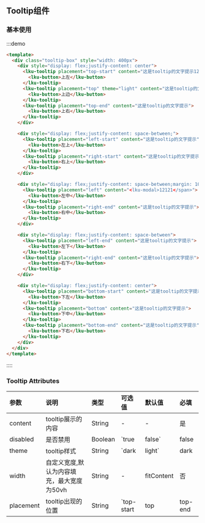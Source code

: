 ## Tooltip组件

### 基本使用
:::demo
```html
<template>
  <div class="tooltip-box" style="width: 400px">
    <div style="display: flex;justify-content: center">
      <lku-tooltip placement="top-start" content="这是tooltip的文字提示12222222222222222222这是tooltip的文字提示12222222222222222222这是tooltip的文字提示12222222222222222222这是tooltip的文字提示12222222222222222222这是tooltip的文字提示12222222222222222222">
        <lku-button>上左</lku-button>
      </lku-tooltip>
      <lku-tooltip placement="top" theme="light" content="这是tooltip的文字提示">
        <lku-button>上边</lku-button>
      </lku-tooltip>
      <lku-tooltip placement="top-end" content="这是tooltip的文字提示">
        <lku-button>上右</lku-button>
      </lku-tooltip>
    </div>

    <div style="display: flex;justify-content: space-between;">
      <lku-tooltip placement="left-start" content="这是tooltip的文字提示">
        <lku-button>左上</lku-button>
      </lku-tooltip>
      <lku-tooltip placement="right-start" content="这是tooltip的文字提示">
        <lku-button>右上</lku-button>
      </lku-tooltip>
    </div>

    <div style="display: flex;justify-content: space-between;margin: 10px 0">
      <lku-tooltip placement="left" content="<lku-modal>12121</span>">
        <lku-button>左中</lku-button>
      </lku-tooltip>
      <lku-tooltip placement="right-end" content="这是tooltip的文字提示">
        <lku-button>右中</lku-button>
      </lku-tooltip>
    </div>

    <div style="display: flex;justify-content: space-between">
      <lku-tooltip placement="left-end" content="这是tooltip的文字提示">
        <lku-button>左下</lku-button>
      </lku-tooltip>
      <lku-tooltip placement="right-end" content="这是tooltip的文字提示">
        <lku-button>右下</lku-button>
      </lku-tooltip>
    </div>

    <div style="display: flex;justify-content: center">
      <lku-tooltip placement="bottom-start" content="这是tooltip的文字提示">
        <lku-button>下左</lku-button>
      </lku-tooltip>
      <lku-tooltip placement="bottom" content="这是tooltip的文字提示">
        <lku-button>下中</lku-button>
      </lku-tooltip>
      <lku-tooltip placement="bottom-end" content="这是tooltip的文字提示">
        <lku-button>下右</lku-button>
      </lku-tooltip>
    </div>
  </div>
</template>
```
::::
### Tooltip Attributes

|  参数 |           说明 | 类型    | 可选值    |    默认值    | 必填
| :---  | :---         | :---| :--- | :---|:---|
| content|  tooltip展示的内容  |  String | - | - | 是
| disabled| 是否禁用 | Boolean | `true | false` | false | 否
| theme | tooltip样式 | String | `dark | light` | dark     | 否
| width        | 自定义宽度,默认为内容填充，最大宽度为50vh | String | -   | fitContent | 否
| placement | tooltip出现的位置| String | `top-start | top | top-end | bottom-start | bottom | bottom-end | left-start | left | left-end | right-start | right | right-end`  | top | 否
